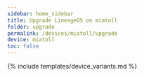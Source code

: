 ```yaml
---
sidebar: home_sidebar
title: Upgrade LineageOS on miatoll
folder: upgrade
permalink: /devices/miatoll/upgrade
device: miatoll
toc: false
---
```

{% include templates/device_variants.md %}
